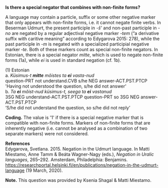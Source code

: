 **Is there a special negator that combines with non-finite forms?**

A language may contain a particle, suffix or some other negative marker that only appears with non-finite forms, i.e. it cannot negate finite verbs. In Beserman Udmurt, the present participle in *-š’* and non-past participle in *-no* are negated by a regular adjectival negative marker *-tem* (“a derivative suffix with caritive meaning” according to Edygarova 2015: 278), while the past participle in *-m* is negated with a specialized participial negative marker *‑te*. Both of these markers count as special non-finite negators. In Estonian, there is a special negator *mitte*, which is used to negate non-finite forms (1a), while *ei* is used in standard negation (cf. 1b).

(1) Estonian<br/>
a. *Küsimus-t **mitte** mõistes ta **ei** vasta-nud*<br/>
question-PRT not understand.CVB s/he NEG answer-ACT.PST.PTCP<br/>
'Having not understood the question, s/he did not answer'<br/>
b. *Ta **ei** mõist-nud küsimus-t, seega ta **ei** vastanud*<br/>
3SG NEG understand-ACT.PST.PTCP question-PRT so 3SG NEG answer-ACT.PST.PTCP<br/> 
‘S/he did not understand the question, so s/he did not reply’<br/>

**Coding.** The value is '1' if there is a special negative marker that is compatible with non-finite forms. Markers of non-finite forms that are inherently negative (i.e. cannot be analysed as a combination of two separate markers) were not considered.

**References**<br/>
Edygarova, Svetlana. 2015. Negation in the Udmurt language. In Matti Miestamo, Anne Tamm & Beáta Wagner-Nagy (eds.), *Negation in Uralic languages*, 265–292. Amsterdam, Philadelphia: Benjamins. https://researchportal.helsinki.fi/en/publications/negation-in-the-udmurt-language (19 March, 2020).

**Note.** This question was provided by Ksenia Shagal & Matti Miestamo.
